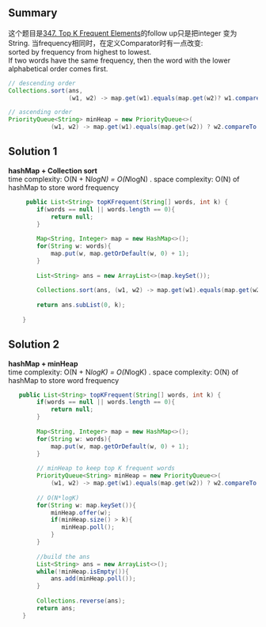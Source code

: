 
## Summary
这个题目是[347. Top K Frequent Elements]()的follow up只是把integer 变为String. 
当frequency相同时，在定义Comparator时有一点改变:  
sorted by frequency from highest to lowest.   
If two words have the same frequency, then the word with the lower alphabetical order comes first.  

```java
// descending order
Collections.sort(ans, 
                 (w1, w2) -> map.get(w1).equals(map.get(w2)? w1.compareTo(w2) : map.get(w2) - map.get(w1)));
```
```java
// ascending order
PriorityQueue<String> minHeap = new PriorityQueue<>(
            (w1, w2) -> map.get(w1).equals(map.get(w2)) ? w2.compareTo(w1): map.get(w1) - map.get(w2));
```

## Solution 1 
**hashMap + Collection sort**  
time complexity: O(N + N*logN) = O(N*logN) . 
space complexity: O(N) of hashMap to store word frequency
```java
     public List<String> topKFrequent(String[] words, int k) {
        if(words == null || words.length == 0){
            return null;
        }
        
        Map<String, Integer> map = new HashMap<>();
        for(String w: words){
            map.put(w, map.getOrDefault(w, 0) + 1);
        }
        
        List<String> ans = new ArrayList<>(map.keySet());
        
        Collections.sort(ans, (w1, w2) -> map.get(w1).equals(map.get(w2)) ? w1.compareTo(w2) : map.get(w2) - map.get(w1));
        
        return ans.subList(0, k);
        
    }
```
## Solution 2 
**hashMap + minHeap**  
time complexity: O(N + N*logK) = O(N*logK) . 
space complexity: O(N) of hashMap to store word frequency
```java
   public List<String> topKFrequent(String[] words, int k) {
        if(words == null || words.length == 0){
            return null;
        }
        
        Map<String, Integer> map = new HashMap<>();
        for(String w: words){
            map.put(w, map.getOrDefault(w, 0) + 1);
        }
        
        // minHeap to keep top K frequent words
        PriorityQueue<String> minHeap = new PriorityQueue<>(
            (w1, w2) -> map.get(w1).equals(map.get(w2)) ? w2.compareTo(w1): map.get(w1) - map.get(w2));
        
        // O(N*logK)
        for(String w: map.keySet()){
            minHeap.offer(w);
            if(minHeap.size() > k){
               minHeap.poll(); 
            }
        }
            
        //build the ans
        List<String> ans = new ArrayList<>();
        while(!minHeap.isEmpty()){
            ans.add(minHeap.poll());
        }
        
        Collections.reverse(ans);
        return ans;
    }
```
